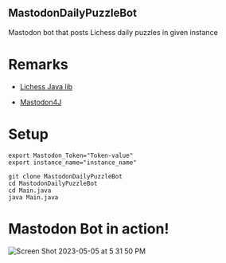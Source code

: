 ## MastodonDailyPuzzleBot

Mastodon bot that posts Lichess daily puzzles in given instance

# Remarks

- [Lichess Java lib](https://github.com/tors42/chariot)

- [Mastodon4J](https://github.com/sys1yagi/mastodon4j)

# Setup

```
export Mastodon_Token="Token-value"
export instance_name="instance_name"

git clone MastodonDailyPuzzleBot
cd MastodonDailyPuzzleBot
cd Main.java
java Main.java
```

# Mastodon Bot in action!

![Screen Shot 2023-05-05 at 5 31 50 PM](https://user-images.githubusercontent.com/92553013/236572305-37c9f153-3189-4893-9f37-d12ee78fd67f.png)
